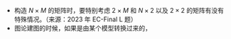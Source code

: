 * 构造 $N\times M$ 的矩阵时，要特别考虑 $2\times M$ 和 $N\times 2$ 以及 $2\times 2$ 的矩阵有没有特殊情况。（来源：2023 年 EC-Final L 题）
* 图论建图的时候，如果是由某个模型转换过来的，